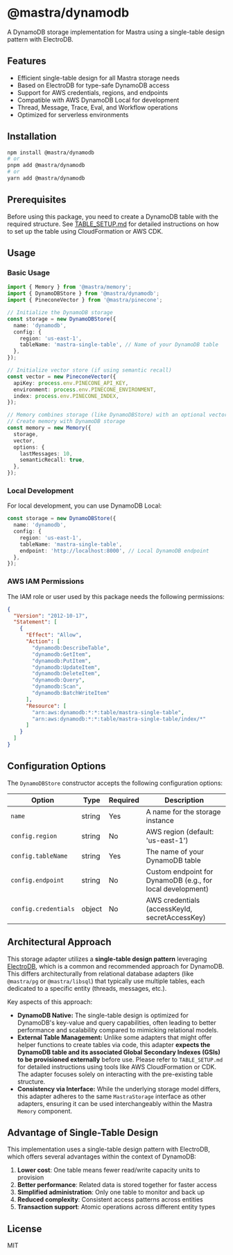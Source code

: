 # @mastra/dynamodb

A DynamoDB storage implementation for Mastra using a single-table design pattern with ElectroDB.

## Features

- Efficient single-table design for all Mastra storage needs
- Based on ElectroDB for type-safe DynamoDB access
- Support for AWS credentials, regions, and endpoints
- Compatible with AWS DynamoDB Local for development
- Thread, Message, Trace, Eval, and Workflow operations
- Optimized for serverless environments

## Installation

```bash
npm install @mastra/dynamodb
# or
pnpm add @mastra/dynamodb
# or
yarn add @mastra/dynamodb
```

## Prerequisites

Before using this package, you need to create a DynamoDB table with the required structure. See [TABLE_SETUP.md](./TABLE_SETUP.md) for detailed instructions on how to set up the table using CloudFormation or AWS CDK.

## Usage

### Basic Usage

```typescript
import { Memory } from '@mastra/memory';
import { DynamoDBStore } from '@mastra/dynamodb';
import { PineconeVector } from '@mastra/pinecone';

// Initialize the DynamoDB storage
const storage = new DynamoDBStore({
  name: 'dynamodb',
  config: {
    region: 'us-east-1',
    tableName: 'mastra-single-table', // Name of your DynamoDB table
  },
});

// Initialize vector store (if using semantic recall)
const vector = new PineconeVector({
  apiKey: process.env.PINECONE_API_KEY,
  environment: process.env.PINECONE_ENVIRONMENT,
  index: process.env.PINECONE_INDEX,
});

// Memory combines storage (like DynamoDBStore) with an optional vector store for recall
// Create memory with DynamoDB storage
const memory = new Memory({
  storage,
  vector,
  options: {
    lastMessages: 10,
    semanticRecall: true,
  },
});
```

### Local Development

For local development, you can use DynamoDB Local:

```typescript
const storage = new DynamoDBStore({
  name: 'dynamodb',
  config: {
    region: 'us-east-1',
    tableName: 'mastra-single-table',
    endpoint: 'http://localhost:8000', // Local DynamoDB endpoint
  },
});
```

### AWS IAM Permissions

The IAM role or user used by this package needs the following permissions:

```json
{
  "Version": "2012-10-17",
  "Statement": [
    {
      "Effect": "Allow",
      "Action": [
        "dynamodb:DescribeTable",
        "dynamodb:GetItem",
        "dynamodb:PutItem",
        "dynamodb:UpdateItem",
        "dynamodb:DeleteItem",
        "dynamodb:Query",
        "dynamodb:Scan",
        "dynamodb:BatchWriteItem"
      ],
      "Resource": [
        "arn:aws:dynamodb:*:*:table/mastra-single-table",
        "arn:aws:dynamodb:*:*:table/mastra-single-table/index/*"
      ]
    }
  ]
}
```

## Configuration Options

The `DynamoDBStore` constructor accepts the following configuration options:

| Option               | Type   | Required | Description                                                |
| -------------------- | ------ | -------- | ---------------------------------------------------------- |
| `name`               | string | Yes      | A name for the storage instance                            |
| `config.region`      | string | No       | AWS region (default: 'us-east-1')                          |
| `config.tableName`   | string | Yes      | The name of your DynamoDB table                            |
| `config.endpoint`    | string | No       | Custom endpoint for DynamoDB (e.g., for local development) |
| `config.credentials` | object | No       | AWS credentials (accessKeyId, secretAccessKey)             |

## Architectural Approach

This storage adapter utilizes a **single-table design pattern** leveraging [ElectroDB](https://electrodb.dev/), which is a common and recommended approach for DynamoDB. This differs architecturally from relational database adapters (like `@mastra/pg` or `@mastra/libsql`) that typically use multiple tables, each dedicated to a specific entity (threads, messages, etc.).

Key aspects of this approach:

- **DynamoDB Native:** The single-table design is optimized for DynamoDB's key-value and query capabilities, often leading to better performance and scalability compared to mimicking relational models.
- **External Table Management:** Unlike some adapters that might offer helper functions to create tables via code, this adapter **expects the DynamoDB table and its associated Global Secondary Indexes (GSIs) to be provisioned externally** before use. Please refer to `TABLE_SETUP.md` for detailed instructions using tools like AWS CloudFormation or CDK. The adapter focuses solely on interacting with the pre-existing table structure.
- **Consistency via Interface:** While the underlying storage model differs, this adapter adheres to the same `MastraStorage` interface as other adapters, ensuring it can be used interchangeably within the Mastra `Memory` component.

## Advantage of Single-Table Design

This implementation uses a single-table design pattern with ElectroDB, which offers several advantages within the context of DynamoDB:

1. **Lower cost**: One table means fewer read/write capacity units to provision
2. **Better performance**: Related data is stored together for faster access
3. **Simplified administration**: Only one table to monitor and back up
4. **Reduced complexity**: Consistent access patterns across entities
5. **Transaction support**: Atomic operations across different entity types

## License

MIT
